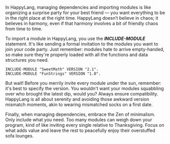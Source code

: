 In HappyLang, managing dependencies and importing modules is like organizing a surprise party for your best friend — you want everything to be in the right place at the right time. HappyLang doesn’t believe in chaos; it believes in harmony, even if that harmony involves a bit of friendly chaos from time to time.

To import a module in HappyLang, you use the ***INCLUDE-MODULE*** statement. It's like sending a formal invitation to the modules you want to join your code party. Just remember: modules hate to arrive empty-handed, so make sure they're properly loaded with all the functions and data structures you need.

```happy
INCLUDE-MODULE "SweetMath" VERSION "2.1".
INCLUDE-MODULE "FunStrings" VERSION "1.0".
```

But wait! Before you merrily invite every module under the sun, remember: it's best to specify the version. You wouldn't want your modules squabbling over who brought the latest dip, would you? Always ensure compatibility. HappyLang is all about serenity and avoiding those awkward version mismatch moments, akin to wearing mismatched socks on a first date.

Finally, when managing dependencies, embrace the Zen of minimalism. Only include what you need. Too many modules can weigh down your program, kind of like inviting every single relative to Thanksgiving. Focus on what adds value and leave the rest to peacefully enjoy their overstuffed sofa lounges.
